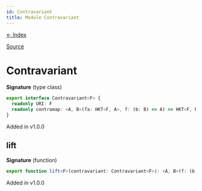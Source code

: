 ```yaml
---
id: Contravariant
title: Module Contravariant
---
```


[← Index](.)

[Source](https://github.com/gcanti/fp-ts/blob/master/src/Contravariant.ts)

# Contravariant

**Signature** (type class)

```ts
export interface Contravariant<F> {
  readonly URI: F
  readonly contramap: <A, B>(fa: HKT<F, A>, f: (b: B) => A) => HKT<F, B>
}
```

Added in v1.0.0

## lift

**Signature** (function)

```ts
export function lift<F>(contravariant: Contravariant<F>): <A, B>(f: (b: B) => A) => (fa: HKT<F, A>) => HKT<F, B>  { ... }
```

Added in v1.0.0
